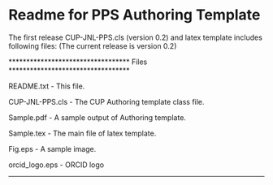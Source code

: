 Readme for PPS Authoring Template
=================================

The first release CUP-JNL-PPS.cls (version 0.2) and latex template
includes following files: (The current release is version 0.2)

********************************** Files **********************************

README.txt               - This file.

CUP-JNL-PPS.cls 	 - The CUP Authoring template class file.

Sample.pdf               - A sample output of Authoring template.

Sample.tex               - The main file of latex template.

Fig.eps                  - A sample image.

orcid_logo.eps		 - ORCID logo 
***************************************************************************

